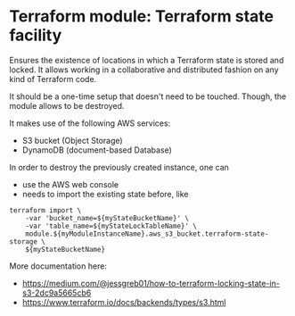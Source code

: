Terraform module: Terraform state facility
==========================================

Ensures the existence of locations in which a Terraform state is stored and locked. It allows working in a collaborative
and distributed fashion on any kind of Terraform code.

It should be a one-time setup that doesn't need to be touched. Though, the module allows to be destroyed.

It makes use of the following AWS services:

* S3 bucket (Object Storage)
* DynamoDB (document-based Database)

In order to destroy the previously created instance, one can

* use the AWS web console
* needs to import the existing state before, like
```
terraform import \
    -var 'bucket_name=${myStateBucketName}' \
    -var 'table_name=${myStateLockTableName}' \
    module.${myModuleInstanceName}.aws_s3_bucket.terraform-state-storage \
    ${myStateBucketName}
```

More documentation here:

* https://medium.com/@jessgreb01/how-to-terraform-locking-state-in-s3-2dc9a5665cb6
* https://www.terraform.io/docs/backends/types/s3.html
